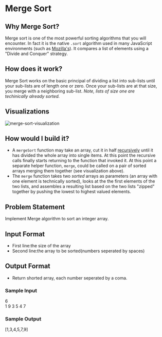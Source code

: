 # Merge Sort

## Why Merge Sort?
Merge sort is one of the most powerful sorting algorithms that you will encounter. In fact it is the native `.sort` algorithm used in many JavaScript environments (such as [Mozilla's](https://bugzilla.mozilla.org/show_bug.cgi?id=224128)). It compares a list of elements using a "Divide and Conquer" strategy.



## How does it work?
Merge Sort works on the basic principal of dividing a list into sub-lists until your sub-lists are of length one or zero. Once your sub-lists are at that size, you merge with a neighboring sub-list. *Note, lists of size one are techinically already sorted.*


## Visualizations
![merge-sort-visualization](https://camo.githubusercontent.com/c9d3bf4590b7284596375ffa0cd98ee62699a757/68747470733a2f2f776562646f63732e63732e75616c62657274612e63612f253745686f6c74652f5432362f4c65637475726536466967362e676966)



## How would I build it?

-  A `mergeSort` function may take an array, cut it in half [recursively](https://en.wikipedia.org/wiki/Recursion_(computer_science)) until it has divided the whole array into single items. At this point the recursive calls finally starts returning to the function that invoked it. At this point a separate helper function, `merge`, could be called on a pair of sorted arrays merging them together (see visualization above).
-  The `merge` function takes two *sorted* arrays as parameters (an array with one element is technically sorted), looks at the the first elements of the two lists, and assembles a resulting list based on the two lists "zipped" together by pushing the lowest to highest valued elements.

## Problem Statement
Implement Merge algorithm to sort an integer array.

## Input Format

 - First line:the size of the array
 - Second line:the array to be sorted(numbers seperated by spaces)

## Output Format

 - Return shorted array, each number seperated by a coma.

### Sample Input

6</br>
1 9 3 5 4 7

### Sample Output
[1,3,4,5,7,9]
